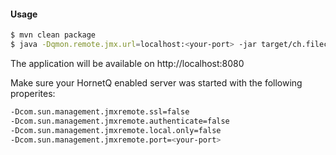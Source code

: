 #### Usage

```sh
$ mvn clean package
$ java -Dqmon.remote.jmx.url=localhost:<your-port> -jar target/ch.filecloud.queue-monitor-0.0.1-SNAPSHOT.jar
```
The application will be available on http://localhost:8080

Make sure your HornetQ enabled server was started with the following properites:

```sh
-Dcom.sun.management.jmxremote.ssl=false
-Dcom.sun.management.jmxremote.authenticate=false
-Dcom.sun.management.jmxremote.local.only=false
-Dcom.sun.management.jmxremote.port=<your-port>
```




